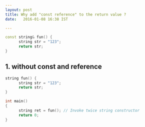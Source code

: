 ```yaml
---
layout: post
title: Why add "const reference" to the return value ?
date:   2016-01-08 16:38 IST

---
```


~~~C++
const string& fun() {
      string str = "123";
      return str;
}
~~~

## 1. without const and reference

~~~C++
string fun() {
      string str = "123";
      return str;
}

int main()
{
      string ret = fun(); // Invoke twice string constructor
      return 0;
}


~~~
